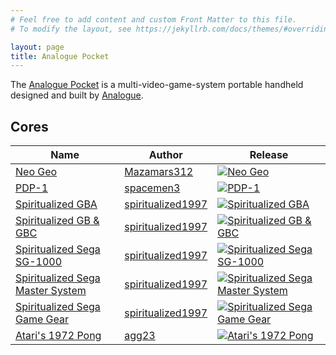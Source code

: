 ```yaml
---
# Feel free to add content and custom Front Matter to this file.
# To modify the layout, see https://jekyllrb.com/docs/themes/#overriding-theme-defaults

layout: page
title: Analogue Pocket
---
```


The [Analogue Pocket](https://www.analogue.co/pocket) is a multi-video-game-system portable handheld designed and built by [Analogue](https://www.analogue.co).

## Cores

| Name | Author | Release |
| ---- | ------ | ------- |
| [Neo Geo](https://github.com/Mazamars312/Analogue_Pocket_Neogeo) | [Mazamars312](https://github.com/Mazamars312) | [![Neo Geo](https://img.shields.io/github/v/release/Mazamars312/Analogue_Pocket_Neogeo?include_prereleases)](https://github.com/Mazamars312/Analogue_Pocket_Neogeo/releases/latest) |
| [PDP-1](https://github.com/spacemen3/PDP-1) | [spacemen3](https://github.com/spacemen3) | [![PDP-1](https://img.shields.io/github/v/release/spacemen3/PDP-1)](https://github.com/spacemen3/PDP-1/releases/latest) |
| [Spiritualized GBA](https://github.com/spiritualized1997/openFPGA-GBA) | [spiritualized1997](https://github.com/spiritualized1997) | [![Spiritualized GBA](https://img.shields.io/github/v/release/spiritualized1997/openFPGA-GBA)](https://github.com/spiritualized1997/openFPGA-GBA/releases/latest) |
| [Spiritualized GB & GBC](https://github.com/spiritualized1997/openFPGA-GB-GBC) | [spiritualized1997](https://github.com/spiritualized1997) | [![Spiritualized GB & GBC](https://img.shields.io/github/v/release/spiritualized1997/openFPGA-GB-GBC)](https://github.com/spiritualized1997/openFPGA-GB-GBC/releases/latest) |
| [Spiritualized Sega SG-1000](https://github.com/spiritualized1997/openFPGA-SG1000) | [spiritualized1997](https://github.com/spiritualized1997) | [![Spiritualized Sega SG-1000](https://img.shields.io/github/v/release/spiritualized1997/openFPGA-SG1000)](https://github.com/spiritualized1997/openFPGA-SG1000/releases/latest) |
| [Spiritualized Sega Master System](https://github.com/spiritualized1997/openFPGA-SMS) | [spiritualized1997](https://github.com/spiritualized1997) | [![Spiritualized Sega Master System](https://img.shields.io/github/v/release/spiritualized1997/openFPGA-SMS)](https://github.com/spiritualized1997/openFPGA-SMS/releases/latest) |
| [Spiritualized Sega Game Gear](https://github.com/spiritualized1997/openFPGA-GG) | [spiritualized1997](https://github.com/spiritualized1997) | [![Spiritualized Sega Game Gear](https://img.shields.io/github/v/release/spiritualized1997/openFPGA-GG)](https://github.com/spiritualized1997/openFPGA-GG/releases/latest) |
| [Atari's 1972 Pong](https://github.com/agg23/analogue-pong) | [agg23](https://github.com/agg23) | [![Atari's 1972 Pong](https://img.shields.io/github/v/release/agg23/analogue-pong)](https://github.com/agg23/analogue-pong/releases/latest) |

